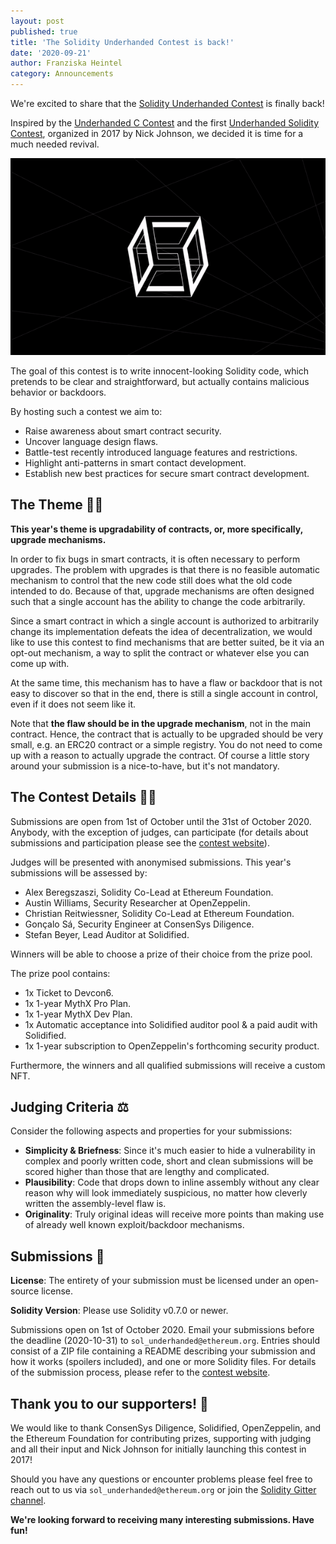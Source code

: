 ```yaml
---
layout: post
published: true
title: 'The Solidity Underhanded Contest is back!'
date: '2020-09-21'
author: Franziska Heintel
category: Announcements
---
```


We're excited to share that the [Solidity Underhanded Contest](https://underhanded.solidity.rocks/) is finally back!

Inspired by the [Underhanded C Contest](http://www.underhanded-c.org/) and the first [Underhanded Solidity Contest](https://u.solidity.cc/), organized in 2017 by Nick Johnson, we decided it is time for a much needed revival.

![Solidity Underhanded Contest](/img/2020/09/Underhanded_Solidity.gif)

The goal of this contest is to write innocent-looking Solidity code, which pretends to be clear and straightforward, but actually contains malicious behavior or backdoors.

By hosting such a contest we aim to:

+ Raise awareness about smart contract security.
+ Uncover language design flaws.
+ Battle-test recently introduced language features and restrictions.
+ Highlight anti-patterns in smart contact development.
+ Establish new best practices for secure smart contract development.

## The Theme 🚪🔑

**This year's theme is upgradability of contracts, or, more specifically, upgrade mechanisms.**

In order to fix bugs in smart contracts, it is often necessary to perform upgrades. The problem with upgrades is that there is no feasible automatic mechanism to control that the new code still does what the old code intended to do. Because of that, upgrade mechanisms are often designed such that a single account has the ability to change the code arbitrarily.

Since a smart contract in which a single account is authorized to arbitrarily change its implementation defeats the idea of decentralization, we would like to use this contest to find mechanisms that are better suited, be it via an opt-out mechanism, a way to split the contract or whatever else you can come up with.

At the same time, this mechanism has to have a flaw or backdoor that is not easy to discover so that in the end, there is still a single account in control, even if it does not seem like it.

Note that **the flaw should be in the upgrade mechanism**, not in the main contract. Hence, the contract that is actually to be upgraded should be very small, e.g. an ERC20 contract or a simple registry. You do not need to come up with a reason to actually upgrade the contract. Of course a little story around your submission is a nice-to-have, but it's not mandatory.

## The Contest Details 🧑‍💻

Submissions are open from 1st of October until the 31st of October 2020. Anybody, with the exception of judges, can participate (for details about submissions and participation please see the [contest website](https://underhanded.solidity.rocks/)).

Judges will be presented with anonymised submissions. This year's submissions will be assessed by:

+ Alex Beregszaszi, Solidity Co-Lead at Ethereum Foundation.
+ Austin Williams, Security Researcher at OpenZeppelin.
+ Christian Reitwiessner, Solidity Co-Lead at Ethereum Foundation.
+ Gonçalo Sá, Security Engineer at ConsenSys Diligence.
+ Stefan Beyer, Lead Auditor at Solidified.

Winners will be able to choose a prize of their choice from the prize pool. 

The prize pool contains: 

+ 1x Ticket to Devcon6.
+ 1x 1-year MythX Pro Plan.
+ 1x 1-year MythX Dev Plan.
+ 1x Automatic acceptance into Solidified auditor pool & a paid audit with Solidified.
+ 1x 1-year subscription to OpenZeppelin's forthcoming security product.

Furthermore, the winners and all qualified submissions will receive a custom NFT.

## Judging Criteria ⚖️

Consider the following aspects and properties for your submissions:

+ **Simplicity & Briefness**: Since it's much easier to hide a vulnerability in complex and poorly written code, short and clean submissions will be scored higher than those that are lengthy and complicated.
+ **Plausibility**: Code that drops down to inline assembly without any clear reason why will look immediately suspicious, no matter how cleverly written the assembly-level flaw is.
+ **Originality**: Truly original ideas will receive more points than making use of already well known exploit/backdoor mechanisms.

## Submissions 📩

**License**: The entirety of your submission must be licensed under an open-source license. 

**Solidity Version**: Please use Solidity v0.7.0 or newer.

Submissions open on 1st of October 2020. Email your submissions before the deadline (2020-10-31) to `sol_underhanded@ethereum.org`. Entries should consist of a ZIP file containing a README describing your submission and how it works (spoilers included), and one or more Solidity files. For details of the submission process, please refer to the [contest website](https://underhanded.solidity.rocks/).


## Thank you to our supporters! 🥰

We would like to thank ConsenSys Diligence, Solidified, OpenZeppelin, and the Ethereum Foundation for contributing prizes, supporting with judging and all their input and Nick Johnson for initially launching this contest in 2017!

Should you have any questions or encounter problems please feel free to reach out to us via `sol_underhanded@ethereum.org` or join the [Solidity Gitter channel](https://gitter.im/ethereum/solidity).

**We're looking forward to receiving many interesting submissions. Have fun!**
